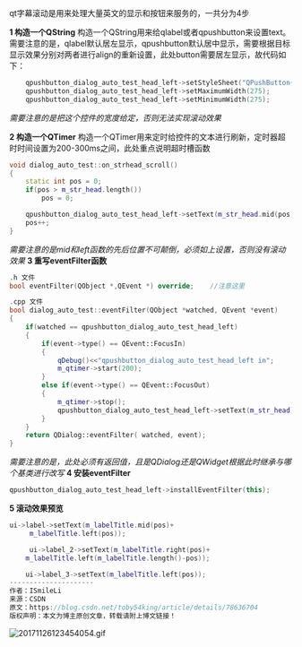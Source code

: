 qt字幕滚动是用来处理大量英文的显示和按钮来服务的，一共分为4步

**1 构造一个QString**
构造一个QString用来给qlabel或者qpushbutton来设置text。需要注意的是，qlabel默认居左显示，qpushbutton默认居中显示，需要根据目标显示效果分别对两者进行align的重新设置，此处button需要居左显示，故代码如下：
```c++
    qpushbutton_dialog_auto_test_head_left->setStyleSheet("QPushButton{text-align : left;}");
    qpushbutton_dialog_auto_test_head_left->setMaximumWidth(275);
    qpushbutton_dialog_auto_test_head_left->setMinimumWidth(275);
```
*需要注意的是把这个控件的宽度给定，否则无法实现滚动效果*

**2 构造一个QTimer**
构造一个QTimer用来定时给控件的文本进行刷新，定时器超时时间设置为200-300ms之间，此处重点说明超时槽函数
```c++
void dialog_auto_test::on_strhead_scroll()
{
    static int pos = 0;
    if(pos > m_str_head.length())
        pos = 0;

    qpushbutton_dialog_auto_test_head_left->setText(m_str_head.mid(pos) + m_str_head.left(pos));
    pos++;
}
```
*需要注意的是mid和left函数的先后位置不可颠倒，必须如上设置，否则没有滚动效果*
**3 重写eventFilter函数**
```c++
.h 文件
bool eventFilter(QObject *,QEvent *) override;    //注意这里

.cpp 文件
bool dialog_auto_test::eventFilter(QObject *watched, QEvent *event)
{
    if(watched == qpushbutton_dialog_auto_test_head_left)
    {
        if(event->type() == QEvent::FocusIn)
        {
            qDebug()<<"qpushbutton_dialog_auto_test_head_left in";
            m_qtimer->start(200);
        }
        else if(event->type() == QEvent::FocusOut)
        {
            m_qtimer->stop();
            qpushbutton_dialog_auto_test_head_left->setText(m_str_head);
        }
    }
    return QDialog::eventFilter( watched, event);
}
```
*需要注意的是，此处必须有返回值，且是QDialog还是QWidget根据此时继承与哪个基类进行改写*
**4 安装eventFilter**
```c++
qpushbutton_dialog_auto_test_head_left->installEventFilter(this);
```
**5 滚动效果预览**
```c++
ui->label->setText(m_labelTitle.mid(pos)+
     m_labelTitle.left(pos));

     ui->label_2->setText(m_labelTitle.right(pos)+
    m_labelTitle.left(m_labelTitle.length()-pos));

    ui->label_3->setText(m_labelTitle.left(pos));
--------------------- 
作者：ISmileLi 
来源：CSDN 
原文：https://blog.csdn.net/toby54king/article/details/78636704 
版权声明：本文为博主原创文章，转载请附上博文链接！
```
![20171126123454054.gif](0)



